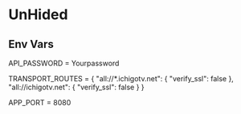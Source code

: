 # UnHided
## Env Vars
API_PASSWORD = Yourpassword


TRANSPORT_ROUTES = {
    "all://*.ichigotv.net": {
        "verify_ssl": false
    },
    "all://ichigotv.net": {
        "verify_ssl": false
    }
}

APP_PORT = 8080
